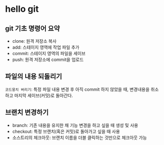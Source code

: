 # hello git

## git 기초 명령어 요약

- clone: 원격 저장소 복사
- add: 스테이지 영역에 작업 파일 추가
- commit: 스테이지 영역의 파일을 세이브
- push: 원격 저장소에 commit을 업로드

## 파일의 내용 되돌리기

`코드뭉치 버리기`: 특정 파일 내용 변경 후 아직 commit 하지 않았을 때, 변경내용을 취소하고 마지막 세이브(커밋)로 돌아간다.

## 브랜치 변경하기

- branch: 기존 내용을 유지한 채 기능 변경을 하고 싶을 때 생성 및 사용
- checkout: 특정 브랜치(혹은 커밋)로 돌아가고 싶을 때 사용
- 소스트리의 체크아웃: 브랜치 이름을 더블 클릭하는 것만으로 체크아웃 가능